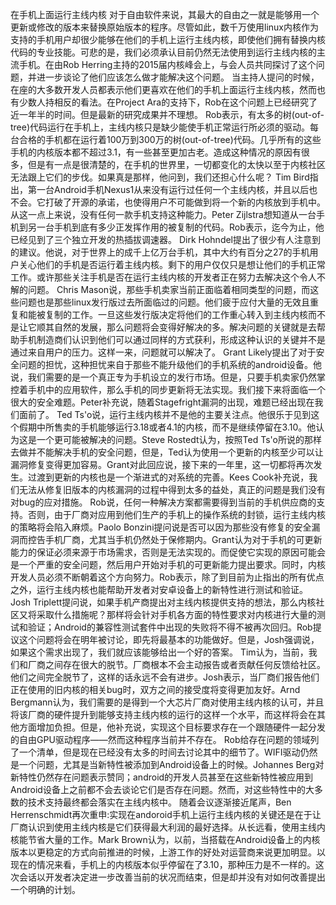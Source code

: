 在手机上面运行主线内核
    对于自由软件来说，其最大的自由之一就是能够用一个更新或修改的版本来替换原始版本的程序。尽管如此，数千万使用linux内核作为支持的手机用户却很少能够在他们的手机上运行主线内核，即使他们拥有替换内核代码的专业技能。可悲的是，我们必须承认目前仍然无法使用到运行主线内核的主流手机。在由Rob Herring主持的2015届内核峰会上，与会人员共同探讨了这个问题，并进一步谈论了他们应该怎么做才能解决这个问题。
    当主持人提问的时候，在座的大多数开发人员都表示他们更喜欢在他们的手机上面运行主线内核，然而也有少数人持相反的看法。在Project Ara的支持下，Rob在这个问题上已经研究了近一年半的时间。但是最新的研究成果并不理想。
    Rob表示，有太多的树(out-of-tree)代码运行在手机上，主线内核只是缺少能使手机正常运行所必须的驱动。每台合格的手机都在运行着100万到300万的树(out-of-tree)代码。几乎所有的这些手机的内核版本都不超过3.1，有一些甚至更加古老。造成这种情况的原因有很多，但是有一点是很清楚的，在手机的世界里，一切都变化的太快以至于内核社区无法跟上它们的步伐。如果真是那样，他问到，我们还担心什么呢？
    Tim Bird指出，第一台Android手机Nexus1从来没有运行过任何一个主线内核，并且以后也不会。它打破了开源的承诺，也使得用户不可能做到将一个新的内核放到手机中。从这一点上来说，没有任何一款手机支持这种能力。Peter Zijlstra想知道从一台手机到另一台手机到底有多少正发挥作用的被复制的代码。Rob表示，迄今为止，他已经见到了三个独立开发的热插拔调速器。
    Dirk Hohndel提出了很少有人注意到的建议。他说，对于世界上的成千上亿万台手机，其中大约有百分之27的手机用户关心他们的手机是否运行着主线内核。剩下的用户仅仅只是想让他们的手机正常工作。或许那些关注手机是否在运行主线内核的开发者正在努力去解决这个令人不解的问题。
    Chris Mason说，那些手机卖家当前正面临着相同类型的问题，而这些问题也是那些linux发行版过去所面临过的问题。他们疲于应付大量的无效且重复和能被复制的工作。一旦这些发行版决定将他们的工作重心转入到主线内核而不是让它顺其自然的发展，那么问题将会变得好解决的多。解决问题的关键就是去帮助手机制造商们认识到他们可以通过同样的方式获利，形成这种认识的关键并不是通过来自用户的压力。这样一来，问题就可以解决了。
    Grant Likely提出了对于安全问题的担忧，这种担忧来自于那些不能升级他们的手机系统的android设备。他说，我们需要的是一个真正专为手机设立的发行市场。但是，只要手机卖家仍然掌控着手机中的应用软件，那么手机的同步更新将无法实现。我们接下来将面临一个很大的安全难题。Peter补充说，随着Stagefright漏洞的出现，难题已经出现在我们面前了。
    Ted Ts'o说，运行主线内核并不是他的主要关注点。他很乐于见到这个假期中所售卖的手机能够运行3.18或者4.1的内核，而不是继续停留在3.10。他认为这是一个更可能被解决的问题。Steve Rostedt认为，按照Ted Ts'o所说的那样去做并不能解决手机的安全问题，但是，Ted认为使用一个更新的内核至少可以让漏洞修复变得更加容易。Grant对此回应说，接下来的一年里，这一切都将再次发生。过渡到更新的内核也是一个渐进式的对系统的完善。Kees Cook补充说，我们无法从修复旧版本的内核漏洞的过程中得到太多的益处，真正的问题是我们没有对bug的应对措施。
    Rob说，任何一种解决方案都需要得到当前的手机供应商的支持。否则，由于厂商对应用到他们生产的手机上的操作系统的封锁，运行主线内核的策略将会陷入麻烦。Paolo Bonzini提问说是否可以因为那些没有修复的安全漏洞而控告手机厂商，尤其当手机仍然处于保修期内。Grant认为对于手机的可更新能力的保证必须来源于市场需求，否则是无法实现的。而促使它实现的原因可能会是一个严重的安全问题，然后用户开始对手机的可更新能力提出要求。同时，内核开发人员必须不断朝着这个方向努力。Rob表示，除了到目前为止指出的所有优点之外，运行主线内核也能帮助开发者对安卓设备上的新特性进行测试和验证。
    Josh Triplett提问说，如果手机产商提出对主线内核提供支持的想法，那么内核社区又将采取什么措施呢？那样将会针对手机各方面的特性要求对内核进行大量的测试和验证；Android的兼容性测试套件中出现的失败将不得不被再次回归。Rob提议这个问题将会在明年被讨论，即先将最基本的功能做好。但是，Josh强调说，如果这个需求出现了，我们就应该能够给出一个好的答案。
    Tim认为，当前，我们和厂商之间存在很大的脱节。厂商根本不会主动报告或者贡献任何反馈给社区。他们之间完全脱节了，这样的话永远不会有进步。Josh表示，当厂商们报告他们正在使用的旧内核的相关bug时，双方之间的接受度将变得更加友好。Arnd Bergmann认为，我们需要的是得到一个大芯片厂商对使用主线内核的认可，并且将该厂商的硬件提升到能够支持主线内核的运行的这样一个水平，而这样将会在其他方面增加负担。但是，他补充说，实现这个目标要求存在一个跟随硬件一起分发的自由GPU驱动程序——然而这种程序当前并不存在。
    Rob给存在问题的领域列了一个清单，但是现在已经没有太多的时间去讨论其中的细节了。WIFI驱动仍然是一个问题，尤其是当新特性被添加到Android设备上的时候。Johannes Berg对新特性仍然存在问题表示赞同；android的开发人员甚至在这些新特性被应用到Android设备上之前都不会去谈论它们是否存在问题。然而，对这些特性中的大多数的技术支持最终都会落实在主线内核中。
    随着会议逐渐接近尾声，Ben Herrenschmidt再次重申:实现在andoroid手机上运行主线内核的关键还是在于让厂商认识到使用主线内核是它们获得最大利润的最好选择。从长远看，使用主线内核能节省大量的工作。Mark Brown认为，以前，当搭载在Android设备上的内核版本以更稳定的方式向前推进的时候，上游工作的好处对运营商来说更加明显。以现在的情况来看，手机上的内核版本似乎停留在了3.10，那种压力是不一样的。这次会话以开发者决定进一步改善当前的状况而结束，但是却并没有对如何改善提出一个明确的计划。
